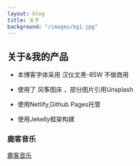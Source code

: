 ```yaml
---
layout: blog
title: 关于
background: "/images/bg1.jpg"
---
```


## 关于&我的产品

- 本博客字体采用 汉仪文黑-85W 不做商用

- 使用了 风筝图床 ，部分图片引用Unsplash

- 使用Netlify,Github Pages托管

- 使用Jekelly框架构建


### 鹿客音乐
[鹿客音乐](https://luluyouweia.github.io/music/)
